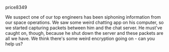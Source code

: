 price8349

We suspect one of our top engineers has been siphoning information from our space operations. We saw some weird chatting app on his computer, so we started capturing packets between him and the chat server. He must've caught on, though, because he shut down the server and these packets are all we have. We think there's some weird encryption going on - can you help us?
